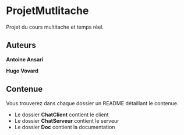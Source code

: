 # ProjetMutlitache
Projet du cours multitache et temps réel.

## Auteurs

**Antoine Ansari**

**Hugo Vovard**

## Contenue

Vous trouverez dans chaque dossier un README détaillant le contenue.

- Le dossier **ChatClient** contient le client
- Le dossier **ChatServeur** contient le serveur
- Le dossier **Doc** contient la documentation
